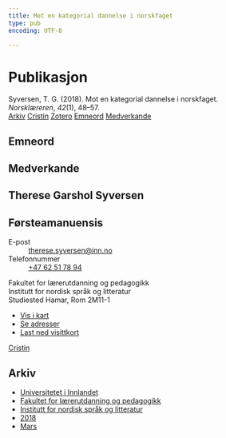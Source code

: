 ```yaml
---
title: Mot en kategorial dannelse i norskfaget
type: pub
encoding: UTF-8

---
```

<h1>Publikasjon</h1>
<article id="csl-bib-container-TUI9QSSQ" class="csl-bib-container">
  <div class="csl-bib-body"> <div class="csl-entry">Syversen, T. G. (2018). Mot en kategorial dannelse i norskfaget. <i>Norsklæreren</i>, <i>42</i>(1), 48–57.</div> </div>
  <div class="csl-bib-buttons">
    <a href="#taxonomy-article-TUI9QSSQ" alt="archive" class="csl-bib-button">Arkiv</a>
    <a href="https://app.cristin.no/results/show.jsf?id=1572478" alt="Cristin" class="csl-bib-button">Cristin</a>
    <a href="http://zotero.org/groups/5881554/items/TUI9QSSQ" alt="Zotero" class="csl-bib-button">Zotero</a>
    <a href="#keywords-article-TUI9QSSQ" alt="keywords" class="csl-bib-button">Emneord</a>
    <a href="#contributors-article-TUI9QSSQ" alt="contributors" class="csl-bib-button">Medverkande</a>
  </div>
  <div id="csl-bib-meta-container-TUI9QSSQ"></div>
</article>
<div id="csl-bib-meta-TUI9QSSQ" class="csl-bib-meta">
  <article id="keywords-article-TUI9QSSQ" class="keywords-article">
    <h1>Emneord</h1>
    
  </article>
  <article id="contributors-article-TUI9QSSQ" class="contributors-article">
    <h1>Medverkande</h1>
    <div class="personas"> <div class="vrtx-hinn-person-card"> <div class="photo"> <i class="lar la-user-circle missing-person"></i> </div> <div class="info"> <hgroup><h1>Therese Garshol Syversen</h1> <h2>Førsteamanuensis</h2> </hgroup><dl> <dt>E-post</dt> <dd> <a href="mailto:therese.syversen@inn.no">therese.syversen@inn.no</a> </dd> <dt>Telefonnummer</dt> <dd><a href="tel:+4762517894"> +47 62 51 78 94 </a></dd> </dl> <p> Fakultet for lærerutdanning og pedagogikk<br> Institutt for nordisk språk og litteratur<br> Studiested Hamar, Rom 2M11-1 </p> <ul class="vrtx-hinn-links"> <li><a href="https://www.google.com/maps?q=60.79582,11.07304">Vis i kart</a></li> <li><a href="https://www.inn.no/finn-en-ansatt/therese-syversen.html#vrtx-hinn-addresses">Se adresser</a></li> <li><a href="https://www.inn.no/finn-en-ansatt/therese-syversen.html?vrtx=vcf">Last ned visittkort</a></li> </ul> </div> </div> <a href="https://app.cristin.no/persons/show.jsf?id=846764" alt="Cristin URL" class="personas-cristin">Cristin</a> </div>
  </article>
  <article id="taxonomy-article-TUI9QSSQ" class="taxonomy-article">
    <h1>Arkiv</h1>
    <ul>
      <li><a href="{{< params subfolder >}}nn/archive/?key=3DCRN523">Universitetet i Innlandet</a></li>
      <li><a href="{{< params subfolder >}}nn/archive/?key=WYNZA47F">Fakultet for lærerutdanning og pedagogikk</a></li>
      <li><a href="{{< params subfolder >}}nn/archive/?key=T9U6ILTU">Institutt for nordisk språk og litteratur</a></li>
      <li><a href="{{< params subfolder >}}nn/archive/?key=6K7ZIYQV">2018</a></li>
      <li><a href="{{< params subfolder >}}nn/archive/?key=I8J7ID8N">Mars</a></li>
    </ul>
  </article>
</div>
